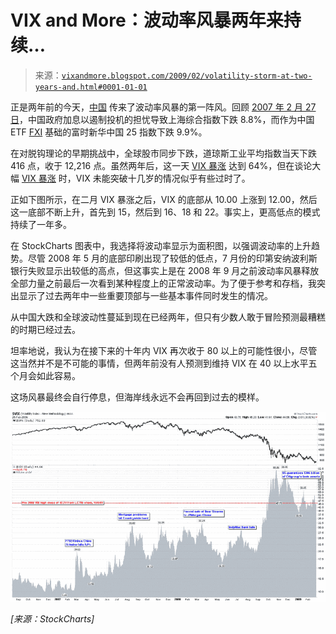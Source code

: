 <!--yml

类别：未分类

日期：2024-05-18 17:57:48

-->

# VIX and More：波动率风暴两年来持续…

> 来源：[`vixandmore.blogspot.com/2009/02/volatility-storm-at-two-years-and.html#0001-01-01`](http://vixandmore.blogspot.com/2009/02/volatility-storm-at-two-years-and.html#0001-01-01)

正是两年前的今天，[中国](http://vixandmore.blogspot.com/search/label/China) 传来了波动率风暴的第一阵风。回顾 [2007 年 2 月 27 日](http://vixandmore.blogspot.com/search/label/February%2027)，中国政府加息以遏制投机的担忧导致上海综合指数下跌 8.8%，而作为中国 ETF [FXI](http://vixandmore.blogspot.com/search/label/FXI) 基础的富时新华中国 25 指数下跌 9.9%。

在对脱钩理论的早期挑战中，全球股市同步下跌，道琼斯工业平均指数当天下跌 416 点，收于 12,216 点。虽然两年后，这一天 [VIX 暴涨](http://vixandmore.blogspot.com/2007/02/birthday-party.html) 达到 64%，但在谈论大幅 [VIX 暴涨](http://vixandmore.blogspot.com/search/label/VIX%20spikes) 时，VIX 未能突破十几岁的情况似乎有些过时了。

正如下图所示，在二月 VIX 暴涨之后，VIX 的底部从 10.00 上涨到 12.00，然后这一底部不断上升，首先到 15，然后到 16、18 和 22。事实上，更高低点的模式持续了一年多。

在 StockCharts 图表中，我选择将波动率显示为面积图，以强调波动率的上升趋势。尽管 2008 年 5 月的底部印刷出现了较低的低点，7 月份的印第安纳波利斯银行失败显示出较低的高点，但这事实上是在 2008 年 9 月之前波动率风暴释放全部力量之前最后一次看到某种程度上的正常波动率。为了便于参考和存档，我突出显示了过去两年中一些重要顶部与一些基本事件同时发生的情况。

从中国大跌和全球波动性蔓延到现在已经两年，但只有少数人敢于冒险预测最糟糕的时期已经过去。

坦率地说，我认为在接下来的十年内 VIX 再次收于 80 以上的可能性很小，尽管这当然并不是不可能的事情，但两年前没有人预测到维持 VIX 在 40 以上水平五个月会如此容易。

这场风暴最终会自行停息，但海岸线永远不会再回到过去的模样。

![](img/d221685e11b03683266d5d1efd36d581.png)

*[来源：StockCharts]*
